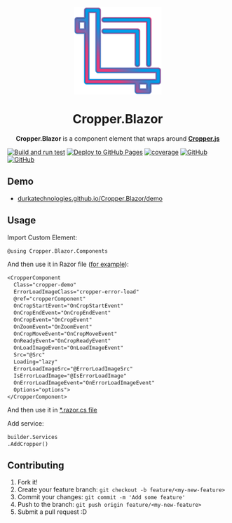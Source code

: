 <p align="center">
  <a href="https://durkatechnologies.github.io/Cropper.Blazor">
    <img src="src/Cropper.Blazor/Client/wwwroot/cropperblazor.png?raw=true" align="center" alt="Cropper.Blazor" width="200 px">
  </a>
  <h1 align="center">Cropper.Blazor</h1>
  <p align="center">
    <b>Cropper.Blazor</b>  is a component element that wraps around <a href="https://github.com/fengyuanchen/cropperjs"><b>Cropper.js</b></a>
  </p>
</p>

[![Build and run test](https://github.com/DurkaTechnologies/Cropper.Blazor/actions/workflows/ci.yml/badge.svg?event=push)](https://github.com/DurkaTechnologies/Cropper.Blazor/actions/workflows/ci.yml)
[![Deploy to GitHub Pages](https://github.com/DurkaTechnologies/Cropper.Blazor/actions/workflows/cd.yml/badge.svg?event=push)](https://github.com/DurkaTechnologies/Cropper.Blazor/actions/workflows/cd.yml)
[![coverage](https://codecov.io/github/DurkaTechnologies/Cropper.Blazor/branch/dev/graph/badge.svg?token=39M66DO85T)](https://codecov.io/github/DurkaTechnologies/Cropper.Blazor)
[![GitHub](https://img.shields.io/github/license/DurkaTechnologies/Cropper.Blazor?color=ff5c9b)](https://github.com/DurkaTechnologies/Cropper.Blazor/blob/dev/LICENSE)
[![GitHub](https://img.shields.io/github/last-commit/DurkaTechnologies/Cropper.Blazor?color=009DEA)](https://github.com/DurkaTechnologies/Cropper.Blazor)

## Demo
- [durkatechnologies.github.io/Cropper.Blazor/demo](https://durkatechnologies.github.io/Cropper.Blazor/demo)

## Usage

Import Custom Element:

```razor
@using Cropper.Blazor.Components
```

And then use it in Razor file ([for example](https://github.com/DurkaTechnologies/Cropper.Blazor/blob/dev/src/Cropper.Blazor/Client/Pages/CropperDemo.razor)):

```razor
<CropperComponent
  Class="cropper-demo"
  ErrorLoadImageClass="cropper-error-load"
  @ref="cropperComponent"
  OnCropStartEvent="OnCropStartEvent"
  OnCropEndEvent="OnCropEndEvent"
  OnCropEvent="OnCropEvent"
  OnZoomEvent="OnZoomEvent"
  OnCropMoveEvent="OnCropMoveEvent"
  OnReadyEvent="OnCropReadyEvent"
  OnLoadImageEvent="OnLoadImageEvent"
  Src="@Src"
  Loading="lazy"
  ErrorLoadImageSrc="@ErrorLoadImageSrc"
  IsErrorLoadImage="@IsErrorLoadImage"
  OnErrorLoadImageEvent="OnErrorLoadImageEvent"
  Options="options">
</CropperComponent>
```

And then use it in [*.razor.cs file](https://github.com/DurkaTechnologies/Cropper.Blazor/blob/dev/src/Cropper.Blazor/Client/Pages/CropperDemo.razor.cs)

Add service:
```razor
builder.Services
.AddCropper()
```

## Contributing

1. Fork it!
2. Create your feature branch: `git checkout -b feature/<my-new-feature>`
3. Commit your changes: `git commit -m 'Add some feature'`
4. Push to the branch: `git push origin feature/<my-new-feature>`
5. Submit a pull request :D
